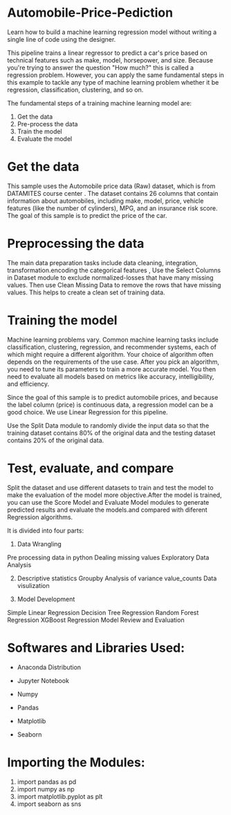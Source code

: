 # Automobile-Price-Pediction
Learn how to build a machine learning regression model without writing a single line of code using the designer.

This pipeline trains a linear regressor to predict a car's price based on technical features such as make, model, horsepower, and size. Because you're trying to answer the question "How much?" this is called a regression problem. However, you can apply the same fundamental steps in this example to tackle any type of machine learning problem whether it be regression, classification, clustering, and so on.

The fundamental steps of a training machine learning model are:

1) Get the data
2) Pre-process the data
3) Train the model
4) Evaluate the model
# Get the data
This sample uses the Automobile price data (Raw) dataset, which is from DATAMITES course center . The dataset contains 26 columns that contain information about automobiles, including make, model, price, vehicle features (like the number of cylinders), MPG, and an insurance risk score. The goal of this sample is to predict the price of the car.
# Preprocessing the data
The main data preparation tasks include data cleaning, integration, transformation.encoding the categorical features , Use the Select Columns in Dataset module to exclude normalized-losses that have many missing values. Then use Clean Missing Data to remove the rows that have missing values. This helps to create a clean set of training data.
# Training the model
Machine learning problems vary. Common machine learning tasks include classification, clustering, regression, and recommender systems, each of which might require a different algorithm. Your choice of algorithm often depends on the requirements of the use case. After you pick an algorithm, you need to tune its parameters to train a more accurate model. You then need to evaluate all models based on metrics like accuracy, intelligibility, and efficiency.

Since the goal of this sample is to predict automobile prices, and because the label column (price) is continuous data, a regression model can be a good choice. We use Linear Regression for this pipeline.

Use the Split Data module to randomly divide the input data so that the training dataset contains 80% of the original data and the testing dataset contains 20% of the original data.
# Test, evaluate, and compare
Split the dataset and use different datasets to train and test the model to make the evaluation of the model more objective.After the model is trained, you can use the Score Model and Evaluate Model modules to generate predicted results and evaluate the models.and compared with diferent Regression algorithms.

It is divided into four parts:

1) Data Wrangling

Pre processing data in python
Dealing missing values
Exploratory Data Analysis

2) Descriptive statistics
Groupby
Analysis of variance
value_counts
Data visulization

3) Model Development

Simple Linear Regression
Decision Tree Regression 
Random Forest Regression
XGBoost Regression
Model Review and Evaluation

# Softwares and Libraries Used:
- Anaconda Distribution
- Jupyter Notebook

- Numpy
- Pandas
- Matplotlib
- Seaborn

# Importing the Modules:

 1) import pandas as pd
 2) import numpy as np
 3) import matplotlib.pyplot as plt
 4) import seaborn as sns

